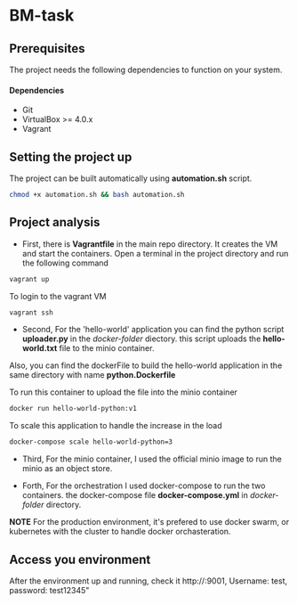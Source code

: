 # BM-task

## Prerequisites

The project needs the following dependencies to function on your system. 

#### Dependencies

- Git
- VirtualBox >= 4.0.x
- Vagrant 

## Setting the project up

The project can be built automatically using **automation.sh** script.

```bash
chmod +x automation.sh && bash automation.sh
```

## Project analysis 

- First, there is **Vagrantfile** in the main repo directory. It creates the VM and start the containers. Open a terminal in the project directory and run the following command

```bash 
vagrant up 
```

To login to the vagrant VM 

```bash
vagrant ssh
```

- Second, For the 'hello-world' application you can find the python script **uploader.py** in the *docker-folder* diectory. this script uploads the **hello-world.txt** file to the minio container. 

Also, you can find the dockerFile to build the hello-world application in the same directory with name **python.Dockerfile**

To run this container to upload the file into the minio container 

```bash
docker run hello-world-python:v1
```

To scale this application to handle the increase in the load

```bash
docker-compose scale hello-world-python=3
```

- Third, For the minio container, I used the official minio image to run the minio as an object store.

- Forth, For the orchestration I used docker-compose to run the two containers. the docker-compose file **docker-compose.yml** in *docker-folder* directory.

**NOTE** 
For the production environment, it's prefered to use docker swarm, or kubernetes with the cluster to handle docker orchasteration. 

## Access you environment
After the environment up and running, check it http://<machine ip>:9001, Username: test, password: test12345"